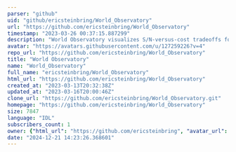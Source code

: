 ```yaml
---
parser: "github"
uid: "github/ericsteinbring/World_Observatory"
url: "https://github.com/ericsteinbring/World_Observatory"
timestamp: "2023-03-26 00:37:15.887299"
description: "World Observatory visualizes S/N-versus-cost tradeoffs for large optical/near-infrared telescopes."
avatar: "https://avatars.githubusercontent.com/u/127259226?v=4"
repo_url: "https://github.com/ericsteinbring/World_Observatory"
title: "World Observatory"
name: "World_Observatory"
full_name: "ericsteinbring/World_Observatory"
html_url: "https://github.com/ericsteinbring/World_Observatory"
created_at: "2023-03-13T20:32:38Z"
updated_at: "2023-03-16T20:00:46Z"
clone_url: "https://github.com/ericsteinbring/World_Observatory.git"
homepage: "https://github.com/ericsteinbring/World_Observatory"
size: 7847
language: "IDL"
subscribers_count: 1
owner: {"html_url": "https://github.com/ericsteinbring", "avatar_url": "https://avatars.githubusercontent.com/u/127259226?v=4", "login": "ericsteinbring", "type": "User"}
date: "2024-12-21 14:23:26.368601"
---
```


